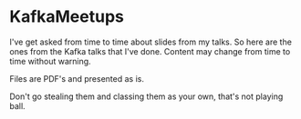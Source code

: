 # KafkaMeetups

I've get asked from time to time about slides from my talks. So here are the ones from the Kafka talks that I've done. 
Content may change from time to time without warning. 

Files are PDF's and presented as is. 

Don't go stealing them and classing them as your own, that's not playing ball. 

